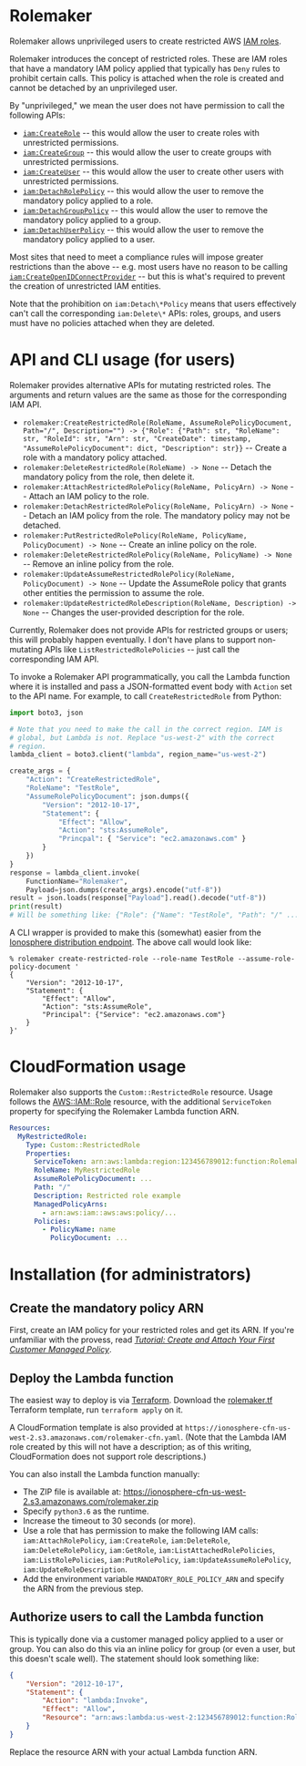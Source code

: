 # Rolemaker
Rolemaker allows unprivileged users to create restricted AWS [IAM roles](http://docs.aws.amazon.com/IAM/latest/UserGuide/id_roles.html).

Rolemaker introduces the concept of restricted roles. These are IAM roles that have a mandatory IAM policy applied that typically has `Deny` rules to prohibit certain calls. This policy is attached when the role is created and cannot be detached by an unprivileged user.

By "unprivileged," we mean the user does not have permission to call the following APIs:

* [`iam:CreateRole`](http://docs.aws.amazon.com/IAM/latest/APIReference/API_CreateRole.html) -- this would allow the user to create roles with unrestricted permissions.
* [`iam:CreateGroup`](http://docs.aws.amazon.com/IAM/latest/APIReference/API_CreateGroup.html) -- this would allow the user to create groups with unrestricted permissions.
* [`iam:CreateUser`](http://docs.aws.amazon.com/IAM/latest/APIReference/API_CreateUser.html) -- this would allow the user to create other users with unrestricted permissions.
* [`iam:DetachRolePolicy`](http://docs.aws.amazon.com/IAM/latest/APIReference/API_DetachRolePolicy.html) -- this would allow the user to remove the mandatory policy applied to a role.
* [`iam:DetachGroupPolicy`](http://docs.aws.amazon.com/IAM/latest/APIReference/API_DetachGroupPolicy.html) -- this would allow the user to remove the mandatory policy applied to a group.
* [`iam:DetachUserPolicy`](http://docs.aws.amazon.com/IAM/latest/APIReference/API_DetachUserPolicy.html) -- this would allow the user to remove the mandatory policy applied to a user.

Most sites that need to meet a compliance rules will impose greater restrictions than the above -- e.g. most users have no reason to be calling [`iam:CreateOpenIDConnectProvider`](http://docs.aws.amazon.com/IAM/latest/APIReference/API_CreateOpenIDConnectProvider.html) -- but this is what's required to prevent the creation of unrestricted IAM entities.

Note that the prohibition on `iam:Detach\*Policy` means that users effectively can't call the corresponding `iam:Delete\*` APIs: roles, groups, and users must have no policies attached when they are deleted.

# API and CLI usage (for users)
Rolemaker provides alternative APIs for mutating restricted roles. The arguments and return values are the same as those for the corresponding IAM API.

* `rolemaker:CreateRestrictedRole(RoleName, AssumeRolePolicyDocument, Path="/", Description="") -> {"Role": {"Path": str, "RoleName": str, "RoleId": str, "Arn": str, "CreateDate": timestamp, "AssumeRolePolicyDocument": dict, "Description": str}}` -- Create a role with a mandatory policy attached.
* `rolemaker:DeleteRestrictedRole(RoleName) -> None` -- Detach the mandatory policy from the role, then delete it.
* `rolemaker:AttachRestrictedRolePolicy(RoleName, PolicyArn) -> None` -- Attach an IAM policy to the role.
* `rolemaker:DetachRestrictedRolePolicy(RoleName, PolicyArn) -> None` -- Detach an IAM policy from the role. The mandatory policy may not be detached.
* `rolemaker:PutRestrictedRolePolicy(RoleName, PolicyName, PolicyDocument) -> None` -- Create an inline policy on the role.
* `rolemaker:DeleteRestrictedRolePolicy(RoleName, PolicyName) -> None` -- Remove an inline policy from the role.
* `rolemaker:UpdateAssumeRestrictedRolePolicy(RoleName, PolicyDocument) -> None` -- Update the AssumeRole policy that grants other entities the permission to assume the role.
* `rolemaker:UpdateRestrictedRoleDescription(RoleName, Description) -> None` -- Changes the user-provided description for the role.

Currently, Rolemaker does not provide APIs for restricted groups or users; this will probably happen eventually. I don't have plans to support non-mutating APIs like `ListRestrictedRolePolicies` -- just call the corresponding IAM API.

To invoke a Rolemaker API programmatically, you call the Lambda function where it is installed and pass a JSON-formatted event body with `Action` set to the API name. For example, to call `CreateRestrictedRole` from Python:

```python
import boto3, json

# Note that you need to make the call in the correct region. IAM is
# global, but Lambda is not. Replace "us-west-2" with the correct
# region.
lambda_client = boto3.client("lambda", region_name="us-west-2")

create_args = {
    "Action": "CreateRestrictedRole",
    "RoleName": "TestRole",
    "AssumeRolePolicyDocument": json.dumps({
        "Version": "2012-10-17",
        "Statement": {
            "Effect": "Allow",
            "Action": "sts:AssumeRole",
            "Princpal": { "Service": "ec2.amazonaws.com" }
        }
    })
}
response = lambda_client.invoke(
    FunctionName="Rolemaker",
    Payload=json.dumps(create_args).encode("utf-8"))
result = json.loads(response["Payload"].read().decode("utf-8"))
print(result)
# Will be something like: {"Role": {"Name": "TestRole", "Path": "/" ...}}
```

A CLI wrapper is provided to make this (somewhat) easier from the [Ionosphere distribution endpoint](https://ionosphere-cfn-us-west-2.s3.amazonaws.com/rolemaker). The above call would look like:

```
% rolemaker create-restricted-role --role-name TestRole --assume-role-policy-document '
{
    "Version": "2012-10-17",
    "Statement": {
        "Effect": "Allow",
        "Action": "sts:AssumeRole",
        "Principal": {"Service": "ec2.amazonaws.com"}
    }
}'
```

# CloudFormation usage
Rolemaker also supports the `Custom::RestrictedRole` resource. Usage follows the [AWS::IAM::Role](http://docs.aws.amazon.com/AWSCloudFormation/latest/UserGuide/aws-resource-iam-role.html) resource, with the additional `ServiceToken` property for specifying the Rolemaker Lambda function ARN.

```yaml
Resources:
  MyRestrictedRole:
    Type: Custom::RestrictedRole
    Properties:
      ServiceToken: arn:aws:lambda:region:123456789012:function:Rolemaker
      RoleName: MyRestrictedRole
      AssumeRolePolicyDocument: ...
      Path: "/"
      Description: Restricted role example
      ManagedPolicyArns:
        - arn:aws:iam::aws:aws:policy/...
      Policies:
        - PolicyName: name
          PolicyDocument: ...
```

# Installation (for administrators)

## Create the mandatory policy ARN
First, create an IAM policy for your restricted roles and get its ARN. If you're unfamiliar with the provess, read *[Tutorial: Create and Attach Your First Customer Managed Policy](http://docs.aws.amazon.com/IAM/latest/UserGuide/tutorial_managed-policies.html)*.

## Deploy the Lambda function
The easiest way to deploy is via [Terraform](https://www.terraform.io/). Download the [rolemaker.tf](https://ionosphere-cfn-us-west-2/rolemaker.tf) Terraform template, run `terraform apply` on it.

A CloudFormation template is also provided at `https://ionosphere-cfn-us-west-2.s3.amazonaws.com/rolemaker-cfn.yaml`. (Note that the Lambda IAM role created by this will not have a description; as of this writing, CloudFormation does not support role descriptions.)

You can also install the Lambda function manually:
* The ZIP file is available at: https://ionosphere-cfn-us-west-2.s3.amazonaws.com/rolemaker.zip
* Specify `python3.6` as the runtime.
* Increase the timeout to 30 seconds (or more).
* Use a role that has permission to make the following IAM calls: `iam:AttachRolePolicy`, `iam:CreateRole`, `iam:DeleteRole`, `iam:DeleteRolePolicy`, `iam:GetRole`, `iam:ListAttachedRolePolicies`, `iam:ListRolePolicies`, `iam:PutRolePolicy`, `iam:UpdateAssumeRolePolicy`, `iam:UpdateRoleDescription`.
* Add the environment variable `MANDATORY_ROLE_POLICY_ARN` and specify the ARN from the previous step.

## Authorize users to call the Lambda function
This is typically done via a customer managed policy applied to a user or group. You can also do this via an inline policy for group (or even a user, but this doesn't scale well). The statement should look something like:

```json
{
    "Version": "2012-10-17",
    "Statement": {
        "Action": "lambda:Invoke",
        "Effect": "Allow",
        "Resource": "arn:aws:lambda:us-west-2:123456789012:function:Rolemaker"
    }
}
```

Replace the resource ARN with your actual Lambda function ARN.
